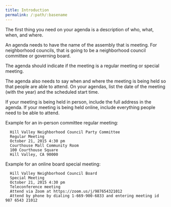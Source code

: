 ```yaml
---
title: Introduction
permalink: /:path/:basename
---
```


The first thing you need
on your agenda
is a description
of who, what, when, and where.

An agenda needs
to have
the name
of the assembly
that is meeting.
For neighborhood councils,
that is going to be
a neighborhood council committee
or governing board.

The agenda should indicate
if the meeting
is a regular meeting
or special meeting.

The agenda also needs
to say
when and where
the meeting
is being held
so that people
are able
to attend.
On your agendas,
list the date
of the meeting
(with the year)
and the scheduled start time.

If your meeting
is being held
in person,
include the full address
in the agenda.
If your meeting
is being held online,
include
everything people need
to be able
to attend.

Example for an in-person committee regular meeting:

      Hill Valley Neighborhood Council Party Committee
      Regular Meeting
      October 21, 2015 4:30 pm
      Courthouse Mall Community Room
      100 Courthouse Square
      Hill Valley, CA 90000

Example for an online board special meeting:

      Hill Valley Neighborhood Council Board
      Special Meeting
      October 21, 2015 4:30 pm
      Teleconference meeting
      Attend via Zoom at https://zoom.us/j/987654321012
      Attend by phone by dialing 1-669-900-6833 and entering meeting id 987 6543 21012

